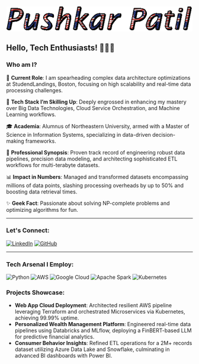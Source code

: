 
![Description of GIF](https://github.com/patil-pus/patil-pus/blob/main/text.gif?raw=true)

## Hello, Tech Enthusiasts! 👨‍💻🚀



### Who am I?

🔭 **Current Role**: I am spearheading complex data architecture optimizations at StudendLandings, Boston, focusing on high scalability and real-time data processing challenges.

🌱 **Tech Stack I’m Skilling Up**: Deeply engrossed in enhancing my mastery over Big Data Technologies, Cloud Service Orchestration, and Machine Learning workflows.

🎓 **Academia**: Alumnus of Northeastern University, armed with a Master of Science in Information Systems, specializing in data-driven decision-making frameworks.

💼 **Professional Synopsis**: Proven track record of engineering robust data pipelines, precision data modeling, and architecting sophisticated ETL workflows for multi-terabyte datasets.

📊 **Impact in Numbers**: Managed and transformed datasets encompassing millions of data points, slashing processing overheads by up to 50% and boosting data retrieval times.

✨ **Geek Fact**: Passionate about solving NP-complete problems and optimizing algorithms for fun.

---

### Let's Connect:

[![LinkedIn][1.1]][1]  [![GitHub][2.2]][2]

[1.1]: https://i.stack.imgur.com/gVE0j.png "Connect with me on LinkedIn"
[1]: https://linkedin.com/in/pushkarpatil1
[2.2]: https://i.stack.imgur.com/tskMh.png "Follow me on GitHub"
[2]: https://github.com/pushkarpatil1

---

### Tech Arsenal I Employ:

![Python](https://img.shields.io/badge/-Python-black?style=flat-square&logo=python)
![AWS](https://img.shields.io/badge/-AWS-black?style=flat-square&logo=amazonaws)
![Google Cloud](https://img.shields.io/badge/-Google%20Cloud-black?style=flat-square&logo=googlecloud)
![Apache Spark](https://img.shields.io/badge/-Apache%20Spark-black?style=flat-square&logo=apachespark)
![Kubernetes](https://img.shields.io/badge/-Kubernetes-black?style=flat-square&logo=kubernetes)

### Projects Showcase:

- **Web App Cloud Deployment**: Architected resilient AWS pipeline leveraging Terraform and orchestrated Microservices via Kubernetes, achieving 99.99% uptime.
- **Personalized Wealth Management Platform**: Engineered real-time data pipelines using Databricks and MLflow, deploying a FinBERT-based LLM for predictive financial analytics.
- **Consumer Behavior Insights**: Refined ETL operations for a 2M+ records dataset utilizing Azure Data Lake and Snowflake, culminating in advanced BI dashboards with Power BI.

